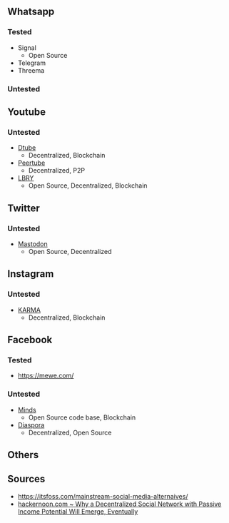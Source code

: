 ## Whatsapp

### Tested

- Signal
  - Open Source
- Telegram
- Threema

### Untested

## Youtube

### Untested

- [Dtube](https://d.tube/)
  - Decentralized, Blockchain
- [Peertube](https://joinpeertube.org/)
  - Decentralized, P2P
- [LBRY](https://lbry.tv/$/invite/@itsfoss:0)
  - Open Source, Decentralized, Blockchain
  
## Twitter

### Untested

- [Mastodon](https://joinmastodon.org/)
  - Open Source, Decentralized
  
## Instagram

### Untested

- [KARMA](https://karmaapp.io/)
  - Decentralized, Blockchain

## Facebook

### Tested

- https://mewe.com/

### Untested

- [Minds](https://www.minds.com/)
  - Open Source code base, Blockchain
- [Diaspora](https://diasporafoundation.org/)
  - Decentralized, Open Source

## Others

## Sources

- https://itsfoss.com/mainstream-social-media-alternaives/
- [hackernoon.com ~ Why a Decentralized Social Network with Passive Income Potential Will Emerge, Eventually](https://hackernoon.com/why-a-decentralized-social-network-with-passive-income-potential-will-emerge-eventually-vg473e47)

